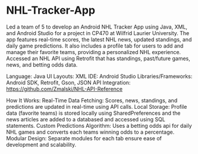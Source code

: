 # NHL-Tracker-App
Led a team of 5 to develop an Android NHL Tracker App using Java, XML, and Android Studio for a project in CP470 at Wilfrid Laurier University. The app features real-time scores, the latest NHL news, updated standings, and daily game predictions. It also includes a profile tab for users to add and manage their favorite teams, providing a personalized NHL experience. Accessed an NHL API using Retrofit that has standings, past/future games, news, and betting odds data.

Language: Java
UI Layouts: XML
IDE: Android Studio
Libraries/Frameworks: Android SDK, Retrofit, Gson, JSON
API Integration: https://github.com/Zmalski/NHL-API-Reference

How It Works:
Real-Time Data Fetching: Scores, news, standings, and predictions are updated in real-time using API calls.
Local Storage: Profile data (favorite teams) is stored locally using SharedPreferences and the news articles are added to a databased and accessed using SQL statements.
Custom Predictions Algorithm: Uses a betting odds api for daily NHL games and converts each teams winning odds to a percentage.
Modular Design: Separate modules for each tab ensure ease of development and scalability.
